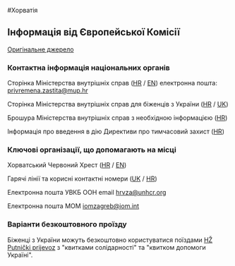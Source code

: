 #Хорватія

## Інформація від Європейської Комісії

[Оригінальне джерело](https://ec.europa.eu/info/strategy/priorities-2019-2024/stronger-europe-world/eu-solidarity-ukraine/eu-assistance-ukraine/information-people-fleeing-war-ukraine_uk)

### Контактна інформація національних органів

Сторінка Міністерства внутрішніх справ ([HR](https://mup.gov.hr/) / [EN](https://mup.gov.hr/en)) електронна пошта: privremena.zastita@mup.hr

Сторінка Міністерства внутрішніх справ для біженців з України ([HR](https://hrvatskazaukrajinu.gov.hr/) / [UK](https://hrvatskazaukrajinu.gov.hr/ua))

Брошура Міністерства внутрішніх справ з необхідною інформацією ([HR](https://hrvatskazaukrajinu.gov.hr/UserDocsImages/dokumenti/HR/Korisne%20informacije%20za%20raseljene%20osobe%20iz%20Ukrajine.pdf))

Інформація про введення в дію Директиви про тимчасовий захист ([HR](https://mup.gov.hr/vijesti/vlada-prihvatila-odluku-o-uvodjenju-privremene-zastite-u-republici-hrvatskoj-za-raseljene-osobe-iz-ukrajine/288564))

### Ключові організації, що допомагають на місці

Хорватський Червоний Хрест ([HR](https://www.hck.hr/) / [EN](https://www.hck.hr/english/10656))

Гарячі лінії та корисні контактні номери ([UK](https://civilna-zastita.gov.hr/UserDocsImages/CIVILNA%20ZA%C5%A0TITA/PDF_ZA%20WEB/Info%20letak_UA_NCC.pdf) / [HR](https://civilna-zastita.gov.hr/UserDocsImages/CIVILNA%20ZA%C5%A0TITA/PDF_ZA%20WEB/Info%20letak_HR_NCC.pdf))

Електронна пошта УВКБ ООН email hrvza@unhcr.org

Електронна пошта МОМ iomzagreb@iom.int

### Варіанти безкоштовного проїзду

Біженці з України можуть безкоштовно користуватися поїздами [HŽ Putnički prijevoz](http://www.hzpp.hr/hrvatska-za-ukrajinu?p=271) з "квитками солідарності" та "квитком допомоги Україні".
